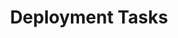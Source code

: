 ---
title: Deployment Tasks
linktitle: Deployment
description: >
  This section contains tasks related to deploying your apps using Armory CD-as-a-Service, including how to configure traffic management using a service mesh.
---